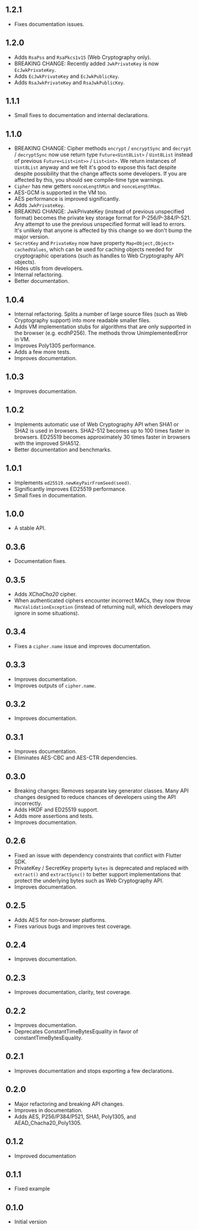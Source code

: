 ## 1.2.1
  * Fixes documentation issues.

## 1.2.0
  * Adds `RsaPss` and `RsaPkcs1v15` (Web Cryptography only).
  * BREAKING CHANGE: Recently added `JwkPrivateKey` is now `EcJwkPrivateKey`.
  * Adds `EcJwkPrivateKey` and `EcJwkPublicKey`.
  * Adds `RsaJwkPrivateKey` and `RsaJwkPublicKey`.

## 1.1.1
  * Small fixes to documentation and internal declarations.

## 1.1.0
  * BREAKING CHANGE: Cipher methods `encrypt` / `encryptSync` and `decrypt` / `decryptSync` now use
    return type `Future<Uint8List>` / `Uint8List` instead of previous `Future<List<int>>` /
    `List<int>`. We return instances of `Uint8List` anyway and we felt it's good to expose this
    fact despite despite possibility that the change affects some developers. If you are affected by
    this, you should see compile-time type warnings.
  * `Cipher` has new getters `nonceLengthMin` and `nonceLengthMax`.
  * AES-GCM is supported in the VM too.
  * AES performance is improved significantly.
  * Adds `JwkPrivateKey`.
  * BREAKING CHANGE: JwkPrivateKey (instead of previous unspecified format) becomes the private key
    storage format for P-256/P-384/P-521. Any attempt to use the previous unspecified format will
    lead to errors. It's unlikely that anyone is affected by this change so we don't bump the major
    version.
  * `SecretKey` and `PrivateKey` now have property `Map<Object,Object> cachedValues`, which can
    be used for caching objects needed for cryptographic operations (such as handles to Web
    Cryptography API objects).
  * Hides utils from developers.
  * Internal refactoring.
  * Better documentation.

## 1.0.4
  * Internal refactoring. Splits a number of large source files (such as Web Cryptography support)
    into more readable smaller files.
  * Adds VM implementation stubs for algorithms that are only supported in the browser (e.g.
    ecdhP256). The methods throw UnimplementedError in VM.
  * Improves Poly1305 performance.
  * Adds a few more tests.
  * Improves documentation.

## 1.0.3
  * Improves documentation.

## 1.0.2
  * Implements automatic use of Web Cryptography API when SHA1 or SHA2 is used in browsers.
    SHA2-512 becomes up to 100 times faster in browsers. ED25519 becomes approximately 30 times
    faster in browsers with the improved SHA512.
  * Better documentation and benchmarks.

## 1.0.1
  * Implements `ed25519.newKeyPairFromSeed(seed)`.
  * Significantly improves ED25519 performance.
  * Small fixes in documentation.

## 1.0.0
  * A stable API.

## 0.3.6
  * Documentation fixes.

## 0.3.5
  * Adds _XChaCha20_ cipher.
  * When authenticated ciphers encounter incorrect MACs, they now throw `MacValidationException`
    (instead of returning null, which developers may ignore in some situations).

## 0.3.4
  * Fixes a `cipher.name` issue and improves documentation.

## 0.3.3
  * Improves documentation.
  * Improves outputs of `cipher.name`.

## 0.3.2
  * Improves documentation.

## 0.3.1
  * Improves documentation.
  * Eliminates AES-CBC and AES-CTR dependencies.

## 0.3.0
  * Breaking changes: Removes separate key generator classes. Many API changes designed to reduce
    chances of developers using the API incorrectly.
  * Adds HKDF and ED25519 support.
  * Adds more assertions and tests.
  * Improves documentation.

## 0.2.6
  * Fixed an issue with dependency constraints that conflict with Flutter SDK.
  * PrivateKey / SecretKey property `bytes` is deprecated and replaced with `extract()` and
    `extractSync()` to better support implementations that protect the underlying bytes such as
    Web Cryptography API.
  * Improves documentation.

## 0.2.5
  * Adds AES for non-browser platforms.
  * Fixes various bugs and improves test coverage.

## 0.2.4
  * Improves documentation.

## 0.2.3
  * Improves documentation, clarity, test coverage.

## 0.2.2
  * Improves documentation.
  * Deprecates ConstantTimeBytesEquality in favor of constantTimeBytesEquality.

## 0.2.1
  * Improves documentation and stops exporting a few declarations.

## 0.2.0
  * Major refactoring and breaking API changes.
  * Improves in documentation.
  * Adds AES, P256/P384/P521, SHA1, Poly1305, and AEAD_Chacha20_Poly1305.

## 0.1.2
  * Improved documentation

## 0.1.1
  * Fixed example

## 0.1.0
  * Initial version